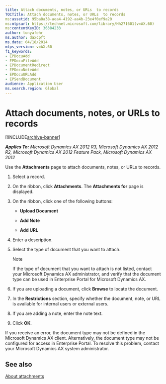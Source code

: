 ```yaml
---
title: Attach documents, notes, or URLs  to records
TOCTitle: Attach documents, notes, or URLs  to records
ms:assetid: 95ba8a38-aea4-4192-aa4b-23e4f0ef9a20
ms:mtpsurl: https://technet.microsoft.com/library/Hh271601(v=AX.60)
ms:contentKeyID: 36384233
author: tonyafehr
ms.author: daxcpft
ms.date: 04/18/2014
mtps_version: v=AX.60
f1_keywords:
- EPDocuAdd
- EPDocuFileAdd
- EPDocumentRedirect
- EPDocuNoteAdd
- EPDocuURLAdd
- EPSendDocument
audience: Application User
ms.search.region: Global
---
```


# Attach documents, notes, or URLs to records 


[!INCLUDE[archive-banner](includes/archive-banner.md)]


_**Applies To:** Microsoft Dynamics AX 2012 R3, Microsoft Dynamics AX 2012 R2, Microsoft Dynamics AX 2012 Feature Pack, Microsoft Dynamics AX 2012_

Use the **Attachments** page to attach documents, notes, or URLs to records.

1.  Select a record.

2.  On the ribbon, click **Attachments**. The **Attachments for** page is displayed.

3.  On the ribbon, click one of the following buttons:
    
      - **Upload Document**
    
      - **Add Note**
    
      - **Add URL**

4.  Enter a description.

5.  Select the type of document that you want to attach.
    

    > [!NOTE]
    > <P>If the type of document that you want to attach is not listed, contact your Microsoft Dynamics AX administrator, and verify that the document type can be used in Enterprise Portal for Microsoft Dynamics AX.</P>



6.  If you are uploading a document, click **Browse** to locate the document.

7.  In the **Restrictions** section, specify whether the document, note, or URL is available for internal users or external users.

8.  If you are adding a note, enter the note text.

9.  Click **OK**.

If you receive an error, the document type may not be defined in the Microsoft Dynamics AX client. Alternatively, the document type may not be configured for access in Enterprise Portal. To resolve this problem, contact your Microsoft Dynamics AX system administrator.

## See also

[About attachments](about-attachments.md)

  


